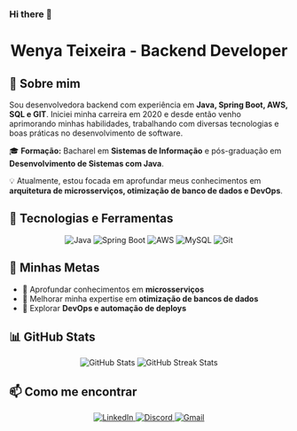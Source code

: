 ### Hi there 👋

<h1 align="center">Wenya Teixeira - Backend Developer</h1>

## 🚀 Sobre mim

Sou desenvolvedora backend com experiência em **Java, Spring Boot, AWS, SQL e GIT**. Iniciei minha carreira em 2020 e desde então venho aprimorando minhas habilidades, trabalhando com diversas tecnologias e boas práticas no desenvolvimento de software.

🎓 **Formação:** Bacharel em **Sistemas de Informação** e pós-graduação em **Desenvolvimento de Sistemas com Java**.

💡 Atualmente, estou focada em aprofundar meus conhecimentos em **arquitetura de microsserviços, otimização de banco de dados e DevOps**.

## 🚀 Tecnologias e Ferramentas

<p align="center">
  <img src="https://img.shields.io/badge/Java-ED8B00?style=for-the-badge&logo=java&logoColor=white" alt="Java">
  <img src="https://img.shields.io/badge/Spring%20Boot-6DB33F?style=for-the-badge&logo=spring-boot&logoColor=white" alt="Spring Boot">
  <img src="https://img.shields.io/badge/AWS-232F3E?style=for-the-badge&logo=amazon-aws&logoColor=white" alt="AWS">
  <img src="https://img.shields.io/badge/MySQL-4479A1?style=for-the-badge&logo=mysql&logoColor=white" alt="MySQL">
  <img src="https://img.shields.io/badge/Git-F05032?style=for-the-badge&logo=git&logoColor=white" alt="Git">
</p>

## 🎯 Minhas Metas
- 📌 Aprofundar conhecimentos em **microsserviços**
- 📌 Melhorar minha expertise em **otimização de bancos de dados**
- 📌 Explorar **DevOps e automação de deploys**

## 📊 GitHub Stats

<p align="center">
  <img src="https://github-readme-stats.vercel.app/api?username=Wenya-Teixeira&show_icons=true&theme=dracula" alt="GitHub Stats">
  <img src="https://github-readme-streak-stats.herokuapp.com/?user=Wenya-Teixeira&theme=dracula" alt="GitHub Streak Stats">
</p>

## 📫 Como me encontrar

<p align="center">
  <a href="https://www.linkedin.com/in/Wenya-Teixeira">
    <img src="https://img.shields.io/badge/LinkedIn-blue?style=for-the-badge&logo=linkedin" alt="LinkedIn">
  </a>
  <a href="https://discord.com/users/wenyateixeira8202">
    <img src="https://img.shields.io/badge/Discord-5865F2?style=for-the-badge&logo=discord&logoColor=white" alt="Discord">
  </a>
  <a href="mailto:wenya10tex@gmail.com">
    <img src="https://img.shields.io/badge/Gmail-D14836?style=for-the-badge&logo=gmail&logoColor=white" alt="Gmail">
  </a>
</p>

